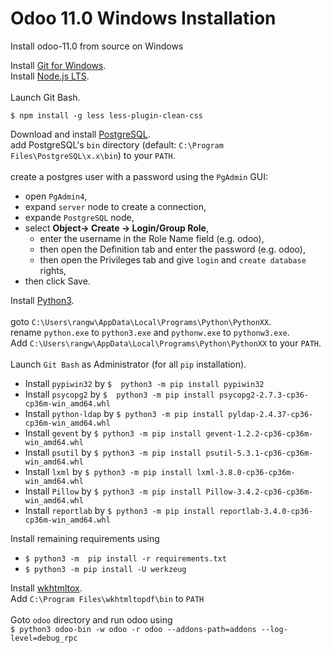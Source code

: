 # Odoo 11.0 Windows Installation
Install odoo-11.0 from source on Windows

Install [Git for Windows](https://git-scm.com/download/win).<br />
Install [Node.js LTS](https://nodejs.org/en/download/).<br />
<br />
Launch Git Bash.
```
$ npm install -g less less-plugin-clean-css
```
Download and install [PostgreSQL](https://www.enterprisedb.com/downloads/postgres-postgresql-downloads).<br />
add PostgreSQL's `bin` directory (default: `C:\Program Files\PostgreSQL\x.x\bin`) to your `PATH`.<br />
<br />
create a postgres user with a password using the `PgAdmin` GUI:<br />
 * open `PgAdmin4`,
 * expand `server` node to create a connection,
 * expande `PostgreSQL` node,
 * select **Object-> Create -> Login/Group Role**,
    * enter the username in the Role Name field (e.g. odoo),
    * then open the Definition tab and enter the password (e.g. odoo),
    * then open the Privileges tab and give `login` and `create database` rights,
 * then click Save.


Install [Python3](href="https://www.python.org/downloads/).<br />
<br />
goto `C:\Users\rangw\AppData\Local\Programs\Python\PythonXX`.<br />
rename `python.exe` to `python3.exe` and `pythonw.exe` to `pythonw3.exe`.<br />
Add `C:\Users\rangw\AppData\Local\Programs\Python\PythonXX` to your `PATH`.<br />
<br />
Launch `Git Bash` as Administrator (for all `pip` installation).<br />
 * Install `pypiwin32` by `$  python3 -m pip install pypiwin32`
 * Install `psycopg2` by `$  python3 -m pip install psycopg2-2.7.3-cp36-cp36m-win_amd64.whl`
 * Install `python-ldap` by `$ python3 -m pip install pyldap-2.4.37-cp36-cp36m-win_amd64.whl`
 * Install `gevent` by `$ python3 -m pip install gevent-1.2.2-cp36-cp36m-win_amd64.whl`
 * Install `psutil` by `$ python3 -m pip install psutil-5.3.1-cp36-cp36m-win_amd64.whl`
 * Install `lxml` by `$ python3 -m pip install lxml-3.8.0-cp36-cp36m-win_amd64.whl`
 * Install `Pillow` by `$ python3 -m pip install Pillow-3.4.2-cp36-cp36m-win_amd64.whl`
 * Install `reportlab` by `$ python3 -m pip install reportlab-3.4.0-cp36-cp36m-win_amd64.whl`

Install remaining requirements using
 * `$ python3 -m  pip install -r requirements.txt`
 * `$ python3 -m pip install -U werkzeug`

Install [wkhtmltox](https://wkhtmltopdf.org/downloads.html).<br />
Add `C:\Program Files\wkhtmltopdf\bin` to `PATH`<br />
<br />
Goto `odoo` directory and run odoo using<br />
`$ python3 odoo-bin -w odoo -r odoo --addons-path=addons --log-level=debug_rpc`<br />
